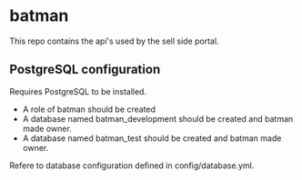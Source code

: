 # batman

This repo contains the api's used by the sell side portal.

## PostgreSQL configuration

Requires PostgreSQL to be installed.

- A role of batman should be created
- A database named batman_development should be created and batman made owner.
- A database named batman_test should be created and batman made owner.


Refere to database configuration defined in config/database.yml.
